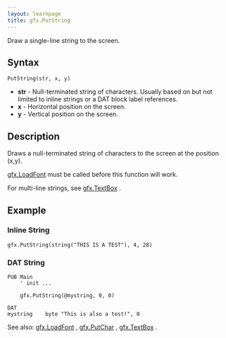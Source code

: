 ```yaml
---
layout: learnpage
title: gfx.PutString
--- 
```


Draw a single-line string to the screen.

## Syntax

    PutString(str, x, y)

-   **str** - Null-terminated string of characters. Usually based on but
    not limited to inline strings or a DAT block label references.
-   **x** - Horizontal position on the screen.
-   **y** - Vertical position on the screen.

## Description

Draws a null-terminated string of characters to the screen at the
position (x,y).

[gfx.LoadFont](gfx.LoadFont.html) must be called before this function
will work.

For multi-line strings, see [gfx.TextBox](gfx.TextBox.html) .

## Example

### Inline String

    gfx.PutString(string("THIS IS A TEST"), 4, 28)

### DAT String

    PUB Main
        ' init ...
     
        gfx.PutString(@mystring, 0, 0)
     
    DAT
    mystring    byte "This is also a test!", 0

See also: [gfx.LoadFont](gfx.LoadFont.html) ,
[gfx.PutChar](gfx.PutChar.html) , [gfx.TextBox](gfx.TextBox.html) .


